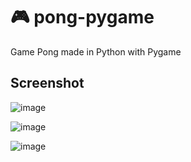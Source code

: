 # 🎮 pong-pygame
 Game Pong made in Python with Pygame

## Screenshot
![image](https://user-images.githubusercontent.com/88206626/167229782-08d271c7-9130-4103-ab1e-4d3b4e009bb3.png)

![image](https://user-images.githubusercontent.com/88206626/167229795-06f95bc8-eb81-4605-b027-7a281c353fa7.png)

![image](https://user-images.githubusercontent.com/88206626/167229808-61a2e156-4d0e-4c33-97cb-bba080e1b1bf.png)


